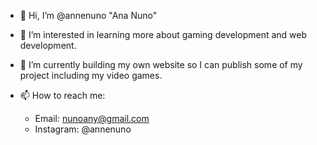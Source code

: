 - 👋 Hi, I’m @annenuno "Ana Nuno"
- 👀 I’m interested in learning more about gaming development and web development.
- 🌱 I’m currently building my own website so I can publish some of my project including my video games.

- 📫 How to reach me:
    - Email: nunoany@gmail.com
    - Instagram: @annenuno

<!---
annenuno/annenuno is a ✨ special ✨ repository because its `README.md` (this file) appears on your GitHub profile.
You can click the Preview link to take a look at your changes.
--->
